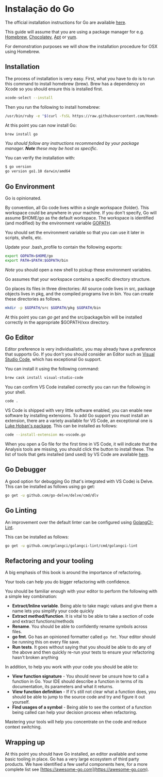 # Instalação do Go

The official installation instructions for Go are available [here](https://golang.org/doc/install).

This guide will assume that you are using a package manager for e.g. [Homebrew](https://brew.sh), [Chocolatey](https://chocolatey.org), [Apt](https://help.ubuntu.com/community/AptGet/Howto) or [yum](https://access.redhat.com/solutions/9934).

For demonstration purposes we will show the installation procedure for OSX using Homebrew.

## Installation

The process of installation is very easy. First, what you have to do is to run this command to install homebrew \(brew\). Brew has a dependency on Xcode so you should ensure this is installed first.

```bash
xcode-select --install
```

Then you run the following to install homebrew:

```bash
/usr/bin/ruby -e "$(curl -fsSL https://raw.githubusercontent.com/Homebrew/install/master/install)"
```

At this point you can now install Go:

```bash
brew install go
```

_You should follow any instructions recommended by your package manager. **Note** these may be host os specific_.

You can verify the installation with:

```bash
$ go version
go version go1.10 darwin/amd64
```

## Go Environment

Go is opinionated.

By convention, all Go code lives within a single workspace \(folder\). This workspace could be anywhere in your machine. If you don't specify, Go will assume $HOME/go as the default workspace. The workspace is identified \(and modified\) by the environment variable [GOPATH](https://golang.org/cmd/go/#hdr-GOPATH_environment_variable).

You should set the environment variable so that you can use it later in scripts, shells, etc.

Update your .bash\_profile to contain the following exports:

```bash
export GOPATH=$HOME/go
export PATH=$PATH:$GOPATH/bin
```

_Note_ you should open a new shell to pickup these environment variables.

Go assumes that your workspace contains a specific directory structure.

Go places its files in three directories: All source code lives in src, package objects lives in pkg, and the compiled programs live in bin. You can create these directories as follows.

```bash
mkdir -p $GOPATH/src $GOPATH/pkg $GOPATH/bin
```

At this point you can _go get_ and the src/package/bin will be installed correctly in the appropriate $GOPATH/xxx directory.

## Go Editor

Editor preference is very individualistic, you may already have a preference that supports Go. If you don't you should consider an Editor such as [Visual Studio Code](https://code.visualstudio.com), which has exceptional Go support.

You can install it using the following command:

```bash
brew cask install visual-studio-code
```

You can confirm VS Code installed correctly you can run the following in your shell.

```bash
code .
```

VS Code is shipped with very little software enabled, you can enable new software by installing extensions. To add Go support you must install an extension, there are a variety available for VS Code, an exceptional one is [Luke Hoban's package](https://github.com/Microsoft/vscode-go). This can be installed as follows:

```bash
code --install-extension ms-vscode.go
```

When you open a Go file for the first time in VS Code, it will indicate that the Analysis tools are missing, you should click the button to install these. The list of tools that gets installed \(and used\) by VS Code are available [here](https://github.com/Microsoft/vscode-go/wiki/Go-tools-that-the-Go-extension-depends-on).

## Go Debugger

A good option for debugging Go \(that's integrated with VS Code\) is Delve. This can be installed as follows using go get:

```bash
go get -u github.com/go-delve/delve/cmd/dlv
```

## Go Linting

An improvement over the default linter can be configured using [GolangCI-Lint](https://github.com/golangci/golangci-lint).

This can be installed as follows:

```bash
go get -u github.com/golangci/golangci-lint/cmd/golangci-lint
```

## Refactoring and your tooling

A big emphasis of this book is around the importance of refactoring.

Your tools can help you do bigger refactoring with confidence.

You should be familiar enough with your editor to perform the following with a simple key combination:

* **Extract/Inline variable**. Being able to take magic values and give them a name lets you simplify your code quickly
* **Extract method/function**. It is vital to be able to take a section of code and extract functions/methods
* **Rename**. You should be able to confidently rename symbols across files.
* **go fmt**. Go has an opinioned formatter called `go fmt`. Your editor should be running this on every file save.
* **Run tests**. It goes without saying that you should be able to do any of the above and then quickly re-run your tests to ensure your refactoring hasn't broken anything

In addition, to help you work with your code you should be able to:

* **View function signature** - You should never be unsure how to call a function in Go. Your IDE should describe a function in terms of its documentation, its parameters and what it returns.
* **View function definition** - If it's still not clear what a function does, you should be able to jump to the source code and try and figure it out yourself.
* **Find usages of a symbol** - Being able to see the context of a function being called can help your decision process when refactoring.

Mastering your tools will help you concentrate on the code and reduce context switching.

## Wrapping up

At this point you should have Go installed, an editor available and some basic tooling in place. Go has a very large ecosystem of third party products. We have identified a few useful components here, for a more complete list see [https://awesome-go.com](https://awesome-go.com).

